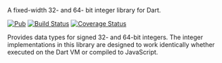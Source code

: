 A fixed-width 32- and 64- bit integer library for Dart.

[![Pub](https://img.shields.io/pub/v/fixnum.svg)](https://pub.dev/packages/fixnum)
[![Build Status](https://travis-ci.org/dart-lang/fixnum.svg?branch=master)](https://travis-ci.org/dart-lang/fixnum)
[![Coverage Status](https://img.shields.io/coveralls/dart-lang/fixnum.svg)](https://coveralls.io/r/dart-lang/fixnum)

Provides data types for signed 32- and 64-bit integers.
The integer implementations in this library are designed to work identically
whether executed on the Dart VM or compiled to JavaScript.
